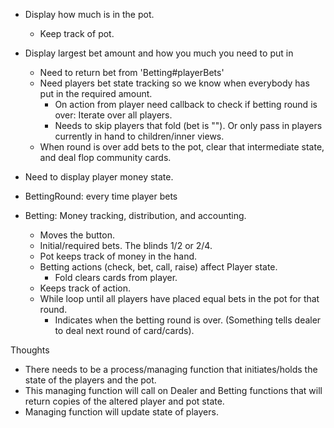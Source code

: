 - Display how much is in the pot.
  - Keep track of pot.
- Display largest bet amount and how you much you need to put in
  - Need to return bet from 'Betting#playerBets'
  - Need players bet state tracking so we know when everybody has put in the required amount.
    - On action from player need callback to check if betting round is over: Iterate over all players.
    - Needs to skip players that fold (bet is "").  Or only pass in players currently in hand to children/inner views.
  - When round is over add bets to the pot, clear that intermediate state, and deal flop community cards.


- Need to display player money state.
- BettingRound: every time player bets

- Betting: Money tracking, distribution, and accounting.
  - Moves the button.
  - Initial/required bets.  The blinds 1/2 or 2/4.
  - Pot keeps track of money in the hand.
  - Betting actions (check, bet, call, raise) affect Player state.
    - Fold clears cards from player.
  - Keeps track of action.
  - While loop until all players have placed equal bets in the pot for that round.
    - Indicates when the betting round is over.  (Something tells dealer to deal next round of card/cards).


Thoughts
- There needs to be a process/managing function that initiates/holds the state of the players and the pot.
- This managing function will call on Dealer and Betting functions that will return copies of the altered player and pot state.
- Managing function will update state of players.

